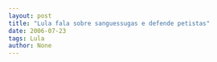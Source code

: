 ```yaml
---
layout: post
title: "Lula fala sobre sanguessugas e defende petistas"
date: 2006-07-23
tags: Lula
author: None
---
```

 
